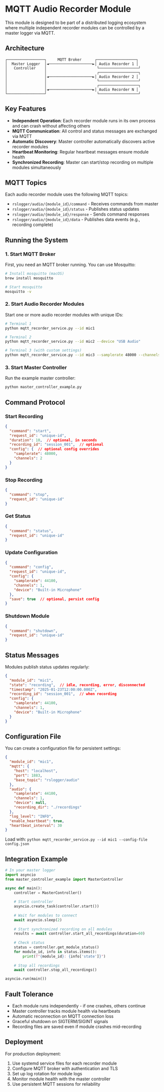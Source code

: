 # MQTT Audio Recorder Module

This module is designed to be part of a distributed logging ecosystem where multiple independent recorder modules can be controlled by a master logger via MQTT.

## Architecture

```
┌─────────────────┐     MQTT Broker      ┌──────────────────┐
│  Master Logger  │◄────────────────────►│ Audio Recorder 1 │
│   Controller    │                       └──────────────────┘
│                 │                       ┌──────────────────┐
│                 │◄────────────────────►│ Audio Recorder 2 │
│                 │                       └──────────────────┘
│                 │                       ┌──────────────────┐
│                 │◄────────────────────►│ Audio Recorder N │
└─────────────────┘                       └──────────────────┘
```

## Key Features

- **Independent Operation**: Each recorder module runs in its own process and can crash without affecting others
- **MQTT Communication**: All control and status messages are exchanged via MQTT
- **Automatic Discovery**: Master controller automatically discovers active recorder modules
- **Heartbeat Monitoring**: Regular heartbeat messages ensure module health
- **Synchronized Recording**: Master can start/stop recording on multiple modules simultaneously

## MQTT Topics

Each audio recorder module uses the following MQTT topics:

- `rslogger/audio/{module_id}/command` - Receives commands from master
- `rslogger/audio/{module_id}/status` - Publishes status updates
- `rslogger/audio/{module_id}/response` - Sends command responses
- `rslogger/audio/{module_id}/data` - Publishes data events (e.g., recording complete)

## Running the System

### 1. Start MQTT Broker

First, you need an MQTT broker running. You can use Mosquitto:

```bash
# Install mosquitto (macOS)
brew install mosquitto

# Start mosquitto
mosquitto -v
```

### 2. Start Audio Recorder Modules

Start one or more audio recorder modules with unique IDs:

```bash
# Terminal 1
python mqtt_recorder_service.py --id mic1

# Terminal 2  
python mqtt_recorder_service.py --id mic2 --device "USB Audio"

# Terminal 3 (with custom settings)
python mqtt_recorder_service.py --id mic3 --samplerate 48000 --channels 2
```

### 3. Start Master Controller

Run the example master controller:

```bash
python master_controller_example.py
```

## Command Protocol

### Start Recording

```json
{
  "command": "start",
  "request_id": "unique-id",
  "duration": 10,  // optional, in seconds
  "recording_id": "session_001",  // optional
  "config": {  // optional config overrides
    "samplerate": 48000,
    "channels": 2
  }
}
```

### Stop Recording

```json
{
  "command": "stop",
  "request_id": "unique-id"
}
```

### Get Status

```json
{
  "command": "status",
  "request_id": "unique-id"
}
```

### Update Configuration

```json
{
  "command": "config",
  "request_id": "unique-id",
  "config": {
    "samplerate": 44100,
    "channels": 1,
    "device": "Built-in Microphone"
  },
  "save": true  // optional, persist config
}
```

### Shutdown Module

```json
{
  "command": "shutdown",
  "request_id": "unique-id"
}
```

## Status Messages

Modules publish status updates regularly:

```json
{
  "module_id": "mic1",
  "state": "recording",  // idle, recording, error, disconnected
  "timestamp": "2025-01-23T12:00:00.000Z",
  "recording_id": "session_001",  // when recording
  "config": {
    "samplerate": 44100,
    "channels": 1,
    "device": "Built-in Microphone"
  }
}
```

## Configuration File

You can create a configuration file for persistent settings:

```json
{
  "module_id": "mic1",
  "mqtt": {
    "host": "localhost",
    "port": 1883,
    "base_topic": "rslogger/audio"
  },
  "audio": {
    "samplerate": 44100,
    "channels": 1,
    "device": null,
    "recording_dir": "./recordings"
  },
  "log_level": "INFO",
  "enable_heartbeat": true,
  "heartbeat_interval": 30
}
```

Load with: `python mqtt_recorder_service.py --id mic1 --config-file config.json`

## Integration Example

```python
# In your master logger
import asyncio
from master_controller_example import MasterController

async def main():
    controller = MasterController()
    
    # Start controller
    asyncio.create_task(controller.start())
    
    # Wait for modules to connect
    await asyncio.sleep(2)
    
    # Start synchronized recording on all modules
    results = await controller.start_all_recordings(duration=60)
    
    # Check status
    status = controller.get_module_status()
    for module_id, info in status.items():
        print(f"{module_id}: {info['state']}")
    
    # Stop all recordings
    await controller.stop_all_recordings()

asyncio.run(main())
```

## Fault Tolerance

- Each module runs independently - if one crashes, others continue
- Master controller tracks module health via heartbeats
- Automatic reconnection on MQTT connection loss
- Graceful shutdown on SIGTERM/SIGINT signals
- Recording files are saved even if module crashes mid-recording

## Deployment

For production deployment:

1. Use systemd service files for each recorder module
2. Configure MQTT broker with authentication and TLS
3. Set up log rotation for module logs
4. Monitor module health with the master controller
5. Use persistent MQTT sessions for reliability